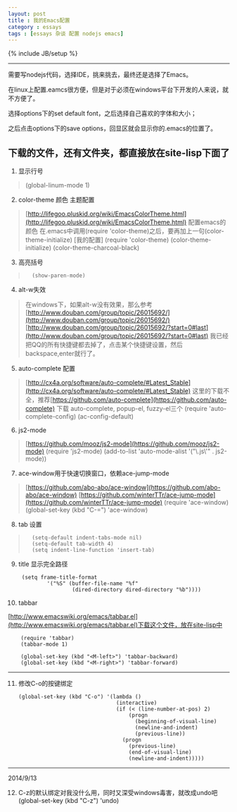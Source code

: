 ```yaml
---
layout: post
title : 我的Emacs配置
category : essays
tags : [essays 杂谈 配置 nodejs emacs]
---
```

{% include JB/setup %}

---

需要写nodejs代码，选择IDE，挑来挑去，最终还是选择了Emacs。

在linux上配置.eamcs很方便，但是对于必须在windows平台下开发的人来说，就不方便了。

选择options下的set default font，之后选择自己喜欢的字体和大小；

之后点击options下的save options，回显区就会显示你的.emacs的位置了。

## 下载的文件，还有文件夹，都直接放在site-lisp下面了

1. 显示行号
> (global-linum-mode 1) 

2. color-theme 颜色 主题配置
> [http://lifegoo.pluskid.org/wiki/EmacsColorTheme.html](http://lifegoo.pluskid.org/wiki/EmacsColorTheme.html) 配置emacs的颜色
在.emacs中调用(require 'color-theme)之后，要再加上一句(color-theme-initialize)
[我的配置]
>       (require 'color-theme)
>       (color-theme-initialize)
>       (color-theme-charcoal-black)

3. 高亮括号
>       (show-paren-mode) 

4. alt-w失效
> 在windows下，如果alt-w没有效果，那么参考[http://www.douban.com/group/topic/26015692/](http://www.douban.com/group/topic/26015692/) [http://www.douban.com/group/topic/26015692/?start=0#last](http://www.douban.com/group/topic/26015692/?start=0#last) 我已经把QQ的所有快捷键都去掉了，点击某个快捷键设置，然后backspace,enter就行了。

5. auto-complete 配置
> [http://cx4a.org/software/auto-complete/#Latest_Stable](http://cx4a.org/software/auto-complete/#Latest_Stable) 这里的下载不全，推荐[https://github.com/auto-complete](https://github.com/auto-complete) 下载 auto-complete, popup-el, fuzzy-el三个
>       (require 'auto-complete-config)
>       (ac-config-default)

6. js2-mode
> [https://github.com/mooz/js2-mode](https://github.com/mooz/js2-mode) 
>       (require 'js2-mode)
>       (add-to-list 'auto-mode-alist '("\\.js\\'" . js2-mode))

7. ace-window用于快速切换窗口，依赖ace-jump-mode
> [https://github.com/abo-abo/ace-window](https://github.com/abo-abo/ace-window) 
> [https://github.com/winterTTr/ace-jump-mode](https://github.com/winterTTr/ace-jump-mode)
>       (require 'ace-window)
>       (global-set-key (kbd "C-=") 'ace-window)

8. tab 设置
>       (setq-default indent-tabs-mode nil)
>       (setq-default tab-width 4)
>       (setq indent-line-function 'insert-tab)

9. title 显示完全路径

        (setq frame-title-format 
                '("%S" (buffer-file-name "%f" 
                        (dired-directory dired-directory "%b"))))


10. tabbar

[http://www.emacswiki.org/emacs/tabbar.el](http://www.emacswiki.org/emacs/tabbar.el)下载这个文件，放在site-lisp中

        (require 'tabbar)
        (tabbar-mode 1)

        (global-set-key (kbd "<M-left>") 'tabbar-backward)
        (global-set-key (kbd "<M-right>") 'tabbar-forward)


---

11. 修改C-o的按键绑定

        (global-set-key (kbd "C-o") '(lambda ()
                                       (interactive)
                                       (if (< (line-number-at-pos) 2)
                                           (progn
                                             (beginning-of-visual-line)
                                             (newline-and-indent)
                                             (previous-line))
                                         (progn
                                           (previous-line)
                                           (end-of-visual-line)
                                           (newline-and-indent)))))
                 

---

2014/9/13

12. C-z的默认绑定对我没什么用，同时又深受windows毒害，就改成undo吧
        (global-set-key (kbd "C-z") 'undo)

